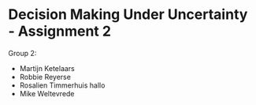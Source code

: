 # Decision Making Under Uncertainty - Assignment 2

Group 2:

- Martijn Ketelaars
- Robbie Reyerse
- Rosalien Timmerhuis hallo
- Mike Weltevrede
